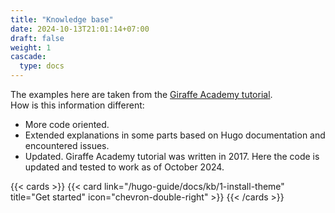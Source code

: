 ```yaml
---
title: "Knowledge base"
date: 2024-10-13T21:01:14+07:00
draft: false
weight: 1
cascade:
  type: docs
---
```


The examples here are taken from the [Giraffe Academy tutorial](https://www.giraffeacademy.com/static-site-generators/hugo/).
<br/>
How is this information different:

- More code oriented.
- Extended explanations in some parts based on Hugo documentation and encountered issues.
- Updated. Giraffe Academy tutorial was written in 2017. Here the code is updated and tested to work as of October 2024.

{{< cards >}}
{{< card link="/hugo-guide/docs/kb/1-install-theme" title="Get started" icon="chevron-double-right" >}}
{{< /cards >}}
